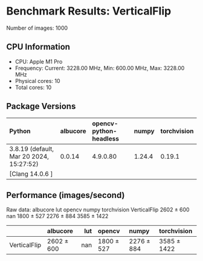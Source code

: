 # Benchmark Results: VerticalFlip

Number of images: 1000

## CPU Information

- CPU: Apple M1 Pro
- Frequency: Current: 3228.00 MHz, Min: 600.00 MHz, Max: 3228.00 MHz
- Physical cores: 10
- Total cores: 10

## Package Versions

| Python                                   | albucore   | opencv-python-headless   | numpy   | torchvision   |
|:-----------------------------------------|:-----------|:-------------------------|:--------|:--------------|
| 3.8.19 (default, Mar 20 2024, 15:27:52)  | 0.0.14     | 4.9.0.80                 | 1.24.4  | 0.19.1        |
| [Clang 14.0.6 ]                          |            |                          |         |               |

## Performance (images/second)

Raw data:
                albucore  lut      opencv       numpy  torchvision
VerticalFlip  2602 ± 600  nan  1800 ± 527  2276 ± 884  3585 ± 1422

|              | albucore   |   lut | opencv     | numpy      | torchvision   |
|:-------------|:-----------|------:|:-----------|:-----------|:--------------|
| VerticalFlip | 2602 ± 600 |   nan | 1800 ± 527 | 2276 ± 884 | 3585 ± 1422   |
